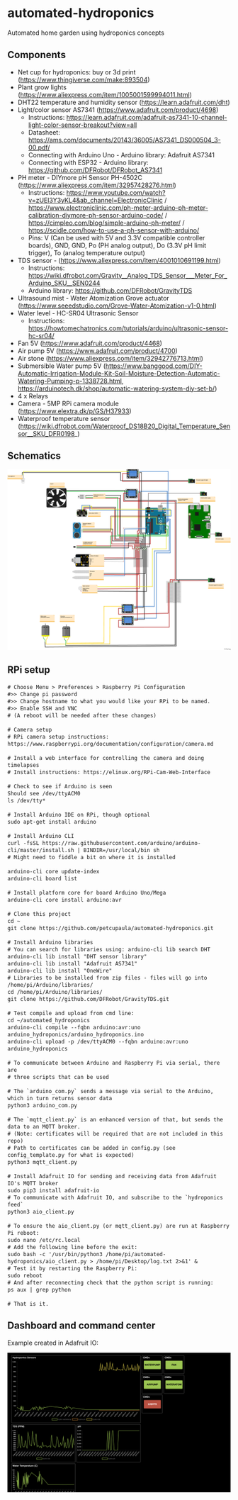 # automated-hydroponics
Automated home garden using hydroponics concepts

## Components

* Net cup for hydroponics: buy or 3d print (https://www.thingiverse.com/make:893504)
* Plant grow lights (https://www.aliexpress.com/item/1005001599994011.html)
* DHT22 temperature and humidity sensor (https://learn.adafruit.com/dht)
* Light/color sensor AS7341 (https://www.adafruit.com/product/4698)
  * Instructions: https://learn.adafruit.com/adafruit-as7341-10-channel-light-color-sensor-breakout?view=all
  * Datasheet: https://ams.com/documents/20143/36005/AS7341_DS000504_3-00.pdf/
  * Connecting with Arduino Uno - Arduino library: Adafruit AS7341
  * Connecting with ESP32 - Arduino library: https://github.com/DFRobot/DFRobot_AS7341
* PH meter - DIYmore pH Sensor PH-4502C (https://www.aliexpress.com/item/32957428276.html)
  * Instructions: https://www.youtube.com/watch?v=zUEl3Y3yKL4&ab_channel=ElectronicClinic / https://www.electroniclinic.com/ph-meter-arduino-ph-meter-calibration-diymore-ph-sensor-arduino-code/ / https://cimpleo.com/blog/simple-arduino-ph-meter/ / https://scidle.com/how-to-use-a-ph-sensor-with-arduino/
  * Pins: V (Can be used with 5V and 3.3V compatible controller boards), GND, GND, Po (PH analog output), Do (3.3V pH limit trigger), To (analog temperature output)
* TDS sensor - (https://www.aliexpress.com/item/4001010691199.html)
  * Instructions: https://wiki.dfrobot.com/Gravity__Analog_TDS_Sensor___Meter_For_Arduino_SKU__SEN0244
  * Arduino library: https://github.com/DFRobot/GravityTDS
* Ultrasound mist - Water Atomization Grove actuator (https://www.seeedstudio.com/Grove-Water-Atomization-v1-0.html)
* Water level - HC-SR04 Ultrasonic Sensor
  * Instructions: https://howtomechatronics.com/tutorials/arduino/ultrasonic-sensor-hc-sr04/
* Fan 5V (https://www.adafruit.com/product/4468)
* Air pump 5V (https://www.adafruit.com/product/4700) 
* Air stone (https://www.aliexpress.com/item/32942776713.html)
* Submersible Water pump 5V (https://www.banggood.com/DIY-Automatic-Irrigation-Module-Kit-Soil-Moisture-Detection-Automatic-Watering-Pumping-p-1338728.html, https://arduinotech.dk/shop/automatic-watering-system-diy-set-b/)
* 4 x Relays
* Camera - 5MP RPi camera module (https://www.elextra.dk/p/GS/H37933)
* Waterproof temperature sensor (https://wiki.dfrobot.com/Waterproof_DS18B20_Digital_Temperature_Sensor__SKU_DFR0198_)

## Schematics

![Schematics](hydroponics_schematic_bb.png?raw=true "Schematics")

## RPi setup

```
# Choose Menu > Preferences > Raspberry Pi Configuration
#>> Change pi password
#>> Change hostname to what you would like your RPi to be named.
#>> Enable SSH and VNC
# (A reboot will be needed after these changes)

# Camera setup
# RPi camera setup instructions: https://www.raspberrypi.org/documentation/configuration/camera.md

# Install a web interface for controlling the camera and doing timelapses
# Install instructions: https://elinux.org/RPi-Cam-Web-Interface

# Check to see if Arduino is seen
Should see /dev/ttyACM0
ls /dev/tty*

# Install Arduino IDE on RPi, though optional
sudo apt-get install arduino

# Install Arduino CLI
curl -fsSL https://raw.githubusercontent.com/arduino/arduino-cli/master/install.sh | BINDIR=/usr/local/bin sh
# Might need to fiddle a bit on where it is installed

arduino-cli core update-index
arduino-cli board list

# Install platform core for board Arduino Uno/Mega
arduino-cli core install arduino:avr

# Clone this project
cd ~
git clone https://github.com/petcupaula/automated-hydroponics.git

# Install Arduino libraries
# You can search for libraries using: arduino-cli lib search DHT
arduino-cli lib install "DHT sensor library"
arduino-cli lib install "Adafruit AS7341"
arduino-cli lib install "OneWire"
# Libraries to be installed from zip files - files will go into  /home/pi/Arduino/libraries/
cd /home/pi/Arduino/libraries/
git clone https://github.com/DFRobot/GravityTDS.git

# Test compile and upload from cmd line:
cd ~/automated_hydroponics
arduino-cli compile --fqbn arduino:avr:uno arduino_hydroponics/arduino_hydroponics.ino 
arduino-cli upload -p /dev/ttyACM0 --fqbn arduino:avr:uno arduino_hydroponics

# To communicate between Arduino and Raspberry Pi via serial, there are 
# three scripts that can be used

# The `arduino_com.py` sends a message via serial to the Arduino, which in turn returns sensor data
python3 arduino_com.py

# The `mqtt_client.py` is an enhanced version of that, but sends the data to an MQTT broker. 
# (Note: certificates will be required that are not included in this repo)
# Path to certificates can be added in config.py (see config_template.py for what is expected)
python3 mqtt_client.py

# Install Adafruit IO for sending and receiving data from Adafruit IO's MQTT broker
sudo pip3 install adafruit-io
# To communicate with Adafruit IO, and subscribe to the `hydroponics feed`
python3 aio_client.py

# To ensure the aio_client.py (or mqtt_client.py) are run at Raspberry Pi reboot:
sudo nano /etc/rc.local
# Add the following line before the exit:
sudo bash -c '/usr/bin/python3 /home/pi/automated-hydroponics/aio_client.py > /home/pi/Desktop/log.txt 2>&1' &
# Test it by restarting the Raspberry Pi:
sudo reboot
# And after reconnecting check that the python script is running:
ps aux | grep python

# That is it.
```

## Dashboard and command center

Example created in Adafruit IO:

![AIO_dash](img/aio_cmd_center.png?raw=true "AIO_dash")

